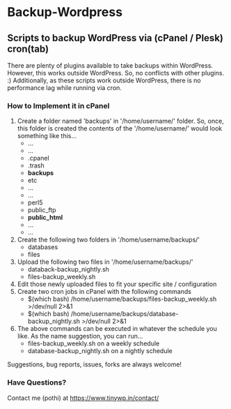 Backup-Wordpress
================

Scripts to backup WordPress via (cPanel / Plesk) cron(tab)
----------------------------------------------------------

There are plenty of plugins available to take backups within WordPress. However, this works outside WordPress. So, no conflicts with other plugins. :) Additionally, as these scripts work outside WordPress, there is no performance lag while running via cron.

### How to Implement it in cPanel

1. Create a folder named 'backups' in '/home/username/' folder. So, once, this folder is created the contents of the '/home/username/' would look something like this...
    * ...
    * ...
    * .cpanel
    * .trash
    * **backups**
    * etc
    * ...
    * ...
    * perl5
    * public_ftp
    * **public_html**
    * ...
    * ...
2. Create the following two folders in '/home/username/backups/'
    * databases
    * files
3. Upload the following two files in '/home/username/backups/'
    * databack-backup_nightly.sh
    * files-backup_weekly.sh
4. Edit those newly uploaded files to fit your specific site / configuration
5. Create two cron jobs in cPanel with the following commands
    * $(which bash) /home/username/backups/files-backup_weekly.sh >/dev/null 2>&1
    * $(which bash) /home/username/backups/database-backup_nightly.sh >/dev/null 2>&1
6. The above commands can be executed in whatever the schedule you like. As the name suggestion, you can run...
    * files-backup_weekly.sh on a weekly schedule
    * database-backup_nightly.sh on a nightly schedule

Suggestions, bug reports, issues, forks are always welcome!

### Have Questions?
Contact me (pothi) at https://www.tinywp.in/contact/
